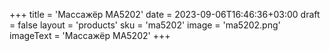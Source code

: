 +++
title = 'Массажёр МА5202'
date = 2023-09-06T16:46:36+03:00
draft = false
layout = 'products'
sku = 'ma5202'
image = 'ma5202.png'
imageText = 'Массажёр МА5202'
+++
